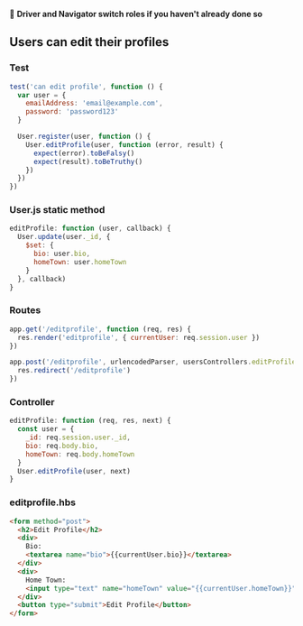 :twisted_rightwards_arrows: **Driver and Navigator switch roles if you haven't already done so**

## Users can edit their profiles

### Test

```js
test('can edit profile', function () {
  var user = {
    emailAddress: 'email@example.com',
    password: 'password123'
  }

  User.register(user, function () {
    User.editProfile(user, function (error, result) {
      expect(error).toBeFalsy()
      expect(result).toBeTruthy()
    })
  })
})
```

### User.js static method

```js
editProfile: function (user, callback) {
  User.update(user._id, {
    $set: {
      bio: user.bio,
      homeTown: user.homeTown
    }
  }, callback)
}
```

### Routes

```js
app.get('/editprofile', function (req, res) {
  res.render('editprofile', { currentUser: req.session.user })
})

app.post('/editprofile', urlencodedParser, usersControllers.editProfile, function (req, res) {
  res.redirect('/editprofile')
})
```

### Controller

```js
editProfile: function (req, res, next) {
  const user = {
    _id: req.session.user._id,
    bio: req.body.bio,
    homeTown: req.body.homeTown
  }
  User.editProfile(user, next)
}
```

### editprofile.hbs

```html
<form method="post">
  <h2>Edit Profile</h2>
  <div>
    Bio:
    <textarea name="bio">{{currentUser.bio}}</textarea>
  </div>
  <div>
    Home Town:
    <input type="text" name="homeTown" value="{{currentUser.homeTown}}">
  </div>
  <button type="submit">Edit Profile</button>
</form>
```